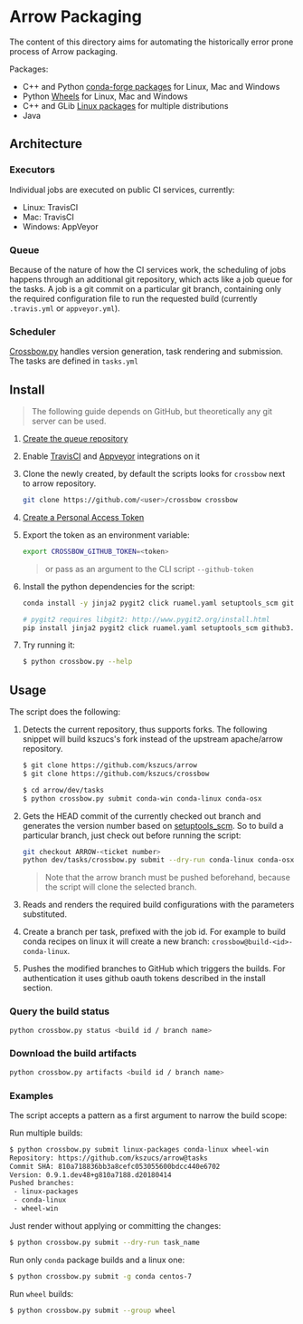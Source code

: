 <!--
Licensed to the Apache Software Foundation (ASF) under one
or more contributor license agreements.  See the NOTICE file
distributed with this work for additional information
regarding copyright ownership.  The ASF licenses this file
to you under the Apache License, Version 2.0 (the
"License"); you may not use this file except in compliance
with the License.  You may obtain a copy of the License at

http://www.apache.org/licenses/LICENSE-2.0

Unless required by applicable law or agreed to in writing, software
distributed under the License is distributed on an "AS IS" BASIS,
WITHOUT WARRANTIES OR CONDITIONS OF ANY KIND, either express or implied.
See the License for the specific language governing permissions and
limitations under the License.
-->

# Arrow Packaging

The content of this directory aims for automating the historically error prone
process of Arrow packaging.

Packages:
- C++ and Python [conda-forge packages](conda-recipes) for Linux, Mac and
  Windows
- Python [Wheels](python-wheels) for Linux, Mac and Windows
- C++ and GLib [Linux packages](linux-packages) for multiple distributions
- Java

## Architecture

### Executors

Individual jobs are executed on public CI services, currently:
- Linux: TravisCI
- Mac: TravisCI
- Windows: AppVeyor

### Queue

Because of the nature of how the CI services work, the scheduling of jobs happens
through an additional git repository, which acts like a job queue for the tasks.
A job is a git commit on a particular git branch, containing only the required
configuration file to run the requested build (currently `.travis.yml` or
`appveyor.yml`).

### Scheduler

[Crossbow.py](crossbow.py) handles version generation, task rendering and
submission. The tasks are defined in `tasks.yml`


## Install

> The following guide depends on GitHub, but theoretically any git server can be
> used.

1. [Create the queue
   repository](https://help.github.com/articles/creating-a-new-repository)
2. Enable [TravisCI](https://travis-ci.org/getting_started) and
   [Appveyor](https://www.appveyor.com/docs/) integrations on it
3. Clone the newly created, by default the scripts looks for `crossbow` next to
   arrow repository.

   ```bash
   git clone https://github.com/<user>/crossbow crossbow
   ```

4. [Create a Personal Access
   Token](https://help.github.com/articles/creating-a-personal-access-token-for-the-command-line/)
5. Export the token as an environment variable:

   ```bash
   export CROSSBOW_GITHUB_TOKEN=<token>
   ```

   > or pass as an argument to the CLI script `--github-token`

6. Install the python dependencies for the script:

   ```bash
   conda install -y jinja2 pygit2 click ruamel.yaml setuptools_scm github3.py python-gnupg
   ```

   ```bash
   # pygit2 requires libgit2: http://www.pygit2.org/install.html
   pip install jinja2 pygit2 click ruamel.yaml setuptools_scm github3.py python-gnupg
   ```

7. Try running it:
   ```bash
   $ python crossbow.py --help
   ```


## Usage

The script does the following:

1. Detects the current repository, thus supports forks. The following snippet
   will build kszucs's fork instead of the upstream apache/arrow repository.

   ```bash
   $ git clone https://github.com/kszucs/arrow
   $ git clone https://github.com/kszucs/crossbow

   $ cd arrow/dev/tasks
   $ python crossbow.py submit conda-win conda-linux conda-osx
   ```

2. Gets the HEAD commit of the currently checked out branch and generates
   the version number based on [setuptools_scm](https://pypi.python.org/pypi/setuptools_scm).
   So to build a particular branch, just check out before running the script:

   ```bash
   git checkout ARROW-<ticket number>
   python dev/tasks/crossbow.py submit --dry-run conda-linux conda-osx
   ```

   > Note that the arrow branch must be pushed beforehand, because the script
   > will clone the selected branch.

3. Reads and renders the required build configurations with the parameters
   substituted.
2. Create a branch per task, prefixed with the job id. For example
   to build conda recipes on linux it will create a new branch:
   `crossbow@build-<id>-conda-linux`.
3. Pushes the modified branches to GitHub which triggers the builds.
   For authentication it uses github oauth tokens described in the install
   section.


### Query the build status

```bash
python crossbow.py status <build id / branch name>
```

### Download the build artifacts

```bash
python crossbow.py artifacts <build id / branch name>
```

### Examples

The script accepts a pattern as a first argument to narrow the build scope:

Run multiple builds:

```bash
$ python crossbow.py submit linux-packages conda-linux wheel-win
Repository: https://github.com/kszucs/arrow@tasks
Commit SHA: 810a718836bb3a8cefc053055600bdcc440e6702
Version: 0.9.1.dev48+g810a7188.d20180414
Pushed branches:
 - linux-packages
 - conda-linux
 - wheel-win
```

Just render without applying or committing the changes:

```bash
$ python crossbow.py submit --dry-run task_name
```

Run only `conda` package builds and a linux one:

```bash
$ python crossbow.py submit -g conda centos-7
```

Run `wheel` builds:

```bash
$ python crossbow.py submit --group wheel
```
